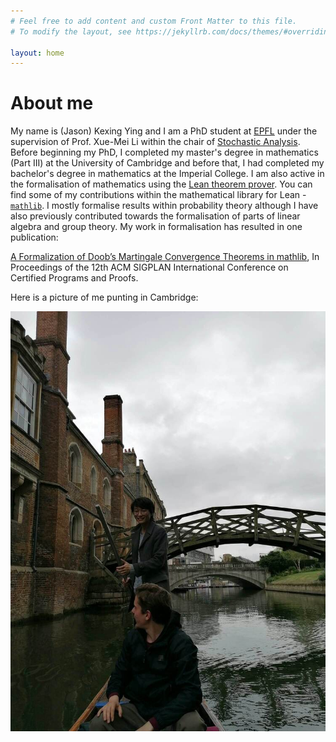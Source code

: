 ```yaml
---
# Feel free to add content and custom Front Matter to this file.
# To modify the layout, see https://jekyllrb.com/docs/themes/#overriding-theme-defaults

layout: home
---
```


# About me

My name is (Jason) Kexing Ying and I am a PhD student at [EPFL](https://www.epfl.ch/en/) under the supervision of Prof. Xue-Mei Li 
within the chair of [Stochastic Analysis](https://www.epfl.ch/labs/stoan/). Before beginning my PhD, I completed my master's 
degree in mathematics (Part III) at the University of Cambridge and before that, I had completed my bachelor's degree in 
mathematics at the Imperial College. I am also active in the formalisation of mathematics using the [Lean theorem prover](https://leanprover.github.io/).
You can find some of my contributions within the mathematical library for Lean - [`mathlib`](https://github.com/leanprover-community/mathlib).
I mostly formalise results within probability theory although I have also previously contributed towards the formalisation of 
parts of linear algebra and group theory. My work in formalisation has resulted in one publication: 

[A Formalization of Doob’s Martingale Convergence Theorems in mathlib](https://arxiv.org/abs/2212.05578), 
In Proceedings of the 12th ACM SIGPLAN International Conference on Certified Programs and Proofs.

Here is a picture of me punting in Cambridge:
<p align="center">
  <img src="https://raw.githubusercontent.com/JasonKYi/JasonKYi.github.io/main/docs/assets/punting-resized.jpg" />
</p>
